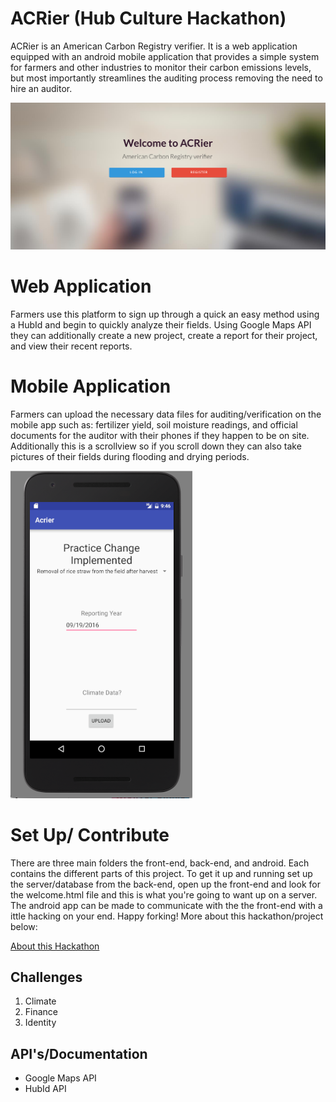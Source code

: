 # ACRier (Hub Culture Hackathon)
ACRier is an American Carbon Registry verifier. It is a web application equipped with an android mobile application that provides a simple system for farmers and other industries to monitor their carbon emissions levels, but most importantly streamlines the auditing process removing the need to hire an auditor.

![](welcome.png)

# Web Application
Farmers use this platform to sign up through a quick an easy method using a HubId and begin to quickly analyze their fields. Using Google Maps API they can additionally create a new project, create a report for their project, and view their recent reports. 

# Mobile Application
Farmers can upload the necessary data files for auditing/verification on the mobile app such as: fertilizer yield, soil moisture readings, and official documents for the auditor with their phones if they happen to be on site. Additionally this is a scrollview so if you scroll down they can also take pictures of their fields during flooding and drying periods.

![](mobile.png)

# Set Up/ Contribute
There are three main folders the front-end, back-end, and android. Each contains the different parts of this project. To get
it up and running set up the server/database from the back-end, open up the front-end and look for the welcome.html file and this is what you're going to want up on a server. The android app can be made to communicate with the the front-end with a ittle hacking on your end. Happy forking! More about this hackathon/project below:

[About this Hackathon](https://www.eventbrite.com/e/hub-culture-hack-climate-identity-finance-tickets-27193464384?utm_source=eb_email&utm_medium=email&utm_campaign=event_reminder&utm_term=eventname#)

## Challenges
 1. Climate
 2. Finance
 3. Identity



API's/Documentation
---

- Google Maps API
- HubId API

